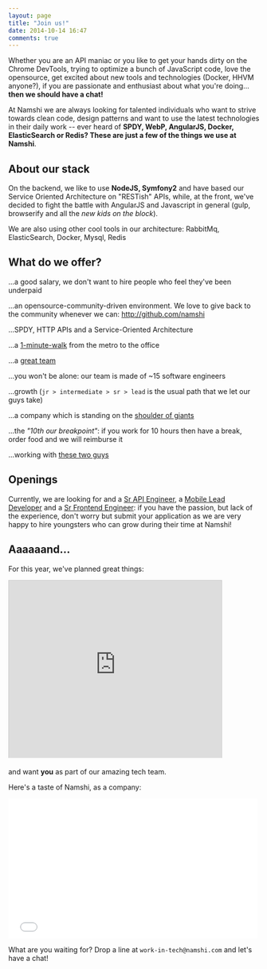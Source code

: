 ```yaml
---
layout: page
title: "Join us!"
date: 2014-10-14 16:47
comments: true
---
```


Whether you are an API maniac or you like to get your hands dirty on
the Chrome DevTools, trying to optimize a bunch of JavaScript code, love the opensource,
get excited about new tools and technologies (Docker, HHVM anyone?),
if you are passionate and enthusiast about what you're doing... 
**then we should have a chat!**

At Namshi we are always looking for talented individuals who want to strive
towards clean code, design patterns and want to use the latest
technologies in their daily work -- ever heard of **SPDY, WebP, AngularJS, Docker, ElasticSearch or Redis? These
are just a few of the things we use at Namshi**.

## About our stack

On the backend, we like to use **NodeJS, Symfony2** and have based our
Service Oriented Architecture on "RESTish" APIs, while, at the front,
we've decided to fight the battle with AngularJS and Javascript in general
(gulp, browserify and all the *new kids on the block*).

We are also using other cool tools in our architecture: RabbitMq, ElasticSearch, Docker, Mysql, Redis

## What do we offer?

...a good salary, we don't want to hire people who feel they've been underpaid

...an opensource-community-driven environment. We love to give back to the community whenever we can: http://github.com/namshi

...SPDY, HTTP APIs and a Service-Oriented Architecture

...a [1-minute-walk](https://www.google.com/maps/dir/First+Gulf+Bank+Metro+Station+1+-+Sheikh+Zayed+Rd+-+Dubai+-+United+Arab+Emirates/More+Cafe+Gold+%26+Diamond+Park+-+Sheikh+Zayed+Rd+-+Dubai+-+United+Arab+Emirates/@25.1264065,55.2068206,18z/data=!3m1!4b1!4m14!4m13!1m5!1m1!1s0x3e5f6bc621973f29:0x18a89384f349bdf6!2m2!1d55.207756!2d25.126699!1m5!1m1!1s0x3e5f6bc6122edfe3:0x435be27ccd3d1564!2m2!1d55.208316!2d25.126114!3e2) from the metro to the office

...a [great team](/team)

...you won't be alone: our team is made of ~15 software engineers

...growth (`jr > intermediate > sr > lead` is the usual path that we let our guys take)

...a company which is standing on the [shoulder of giants](http://www.rocket-internet.de/)

...the *"10th our breakpoint"*: if you work for 10 hours then have a break, order food and we will reimburse it

...working with [these two guys](http://instagram.com/p/gpSOCenpPI/)

## Openings

Currently, we are looking for and a [Sr API Engineer](/blog/2014/03/24/looking-for-some-fun-with-apis-or-javascript-we-have-what-you-need/), a [Mobile Lead Developer](/blog/2014/06/03/like-android-and-ios-lets-change-shopping-in-the-middle-east-together/) and a [Sr Frontend Engineer](/blog/2014/03/24/looking-for-some-fun-with-apis-or-javascript-we-have-what-you-need/): if you have the passion, but lack of the experience, don't worry but submit
your application as we are very happy to hire youngsters who can grow
during their time at Namshi!

## Aaaaaand...

For this year, we've planned great things:

<iframe src="http://www.slideshare.net/slideshow/embed_code/33642971" width="427" height="356" frameborder="0" marginwidth="0" marginheight="0" scrolling="no" style="border:1px solid #CCC; border-width:1px 1px 0; margin-bottom:5px; max-width: 100%;" allowfullscreen> </iframe>

and want **you** as part of our amazing
tech team.

Here's a taste of Namshi, as a company:

<iframe src="//player.vimeo.com/video/71411406" width="500" height="281" frameborder="0" webkitallowfullscreen mozallowfullscreen allowfullscreen></iframe>

What are you waiting for? Drop a line at `work-in-tech@namshi.com`
and let's have a chat!